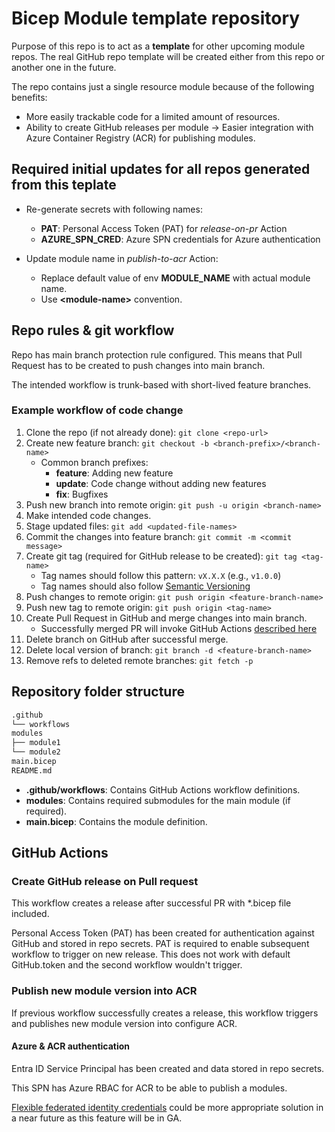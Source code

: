 # Bicep Module template repository

Purpose of this repo is to act as a **template** for other upcoming module repos. The real GitHub repo template will be created either from this repo or another one in the future.

The repo contains just a single resource module because of the following benefits:

- More easily trackable code for a limited amount of resources.
- Ability to create GitHub releases per module -> Easier integration with Azure Container Registry (ACR) for publishing modules.

## Required initial updates for all repos generated from this teplate

- Re-generate secrets with following names:
  - **PAT**: Personal Access Token (PAT) for *release-on-pr* Action
  - **AZURE_SPN_CRED**: Azure SPN credentials for Azure authentication

- Update module name in *publish-to-acr* Action:
  - Replace default value of env **MODULE_NAME** with actual module name.
  - Use **\<module-name\>** convention.

## Repo rules & git workflow

Repo has main branch protection rule configured. This means that Pull Request has to be created to push changes into main branch.

The intended workflow is trunk-based with short-lived feature branches.

### Example workflow of code change

1. Clone the repo (if not already done): `git clone <repo-url>`
2. Create new feature branch: `git checkout -b <branch-prefix>/<branch-name>`
    - Common branch prefixes:
      - **feature**: Adding new feature
      - **update**: Code change without adding new features
      - **fix**: Bugfixes
3. Push new branch into remote origin: `git push -u origin <branch-name>`
4. Make intended code changes.
5. Stage updated files: `git add <updated-file-names>`
6. Commit the changes into feature branch: `git commit -m <commit message>`
7. Create git tag (required for GitHub release to be created): `git tag <tag-name>`
    - Tag names should follow this pattern: `vX.X.X` (e.g., `v1.0.0`)
    - Tag names should also follow [Semantic Versioning](https://semver.org/)
8. Push changes to remote origin: `git push origin <feature-branch-name>`
9. Push new tag to remote origin: `git push origin <tag-name>`
10. Create Pull Request in GitHub and merge changes into main branch.
     - Successfully merged PR will invoke GitHub Actions [described here](#github-actions)
11. Delete branch on GitHub after successful merge.
12. Delete local version of branch: `git branch -d <feature-branch-name>`
13. Remove refs to deleted remote branches: `git fetch -p`

## Repository folder structure

```bash
.github
└── workflows
modules
├── module1
└── module2
main.bicep
README.md
```

- **.github/workflows**: Contains GitHub Actions workflow definitions.
- **modules**: Contains required submodules for the main module (if required).
- **main.bicep**: Contains the module definition.

## GitHub Actions

### Create GitHub release on Pull request

This workflow creates a release after successful PR with *.bicep file included.

Personal Access Token (PAT) has been created for authentication against GitHub and stored in repo secrets. PAT is required to enable subsequent workflow to trigger on new release. This does not work with default GitHub.token and the second workflow wouldn't trigger.

### Publish new module version into ACR

If previous workflow successfully creates a release, this workflow triggers and publishes new module version into configure ACR.

#### Azure & ACR authentication

Entra ID Service Principal has been created and data stored in repo secrets.

This SPN has Azure RBAC for ACR to be able to publish a modules.

[Flexible federated identity credentials](https://learn.microsoft.com/en-us/entra/workload-id/workload-identities-flexible-federated-identity-credentials?tabs=github) could be more appropriate solution in a near future as this feature will be in GA.
